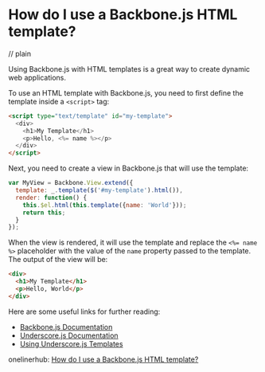 # How do I use a Backbone.js HTML template?
// plain

Using Backbone.js with HTML templates is a great way to create dynamic web applications.

To use an HTML template with Backbone.js, you need to first define the template inside a `<script>` tag:

```html
<script type="text/template" id="my-template">
  <div>
    <h1>My Template</h1>
    <p>Hello, <%= name %></p>
  </div>
</script>
```

Next, you need to create a view in Backbone.js that will use the template:

```javascript
var MyView = Backbone.View.extend({
  template: _.template($('#my-template').html()),
  render: function() {
    this.$el.html(this.template({name: 'World'}));
    return this;
  }
});
```

When the view is rendered, it will use the template and replace the `<%= name %>` placeholder with the value of the `name` property passed to the template. The output of the view will be:

```html
<div>
  <h1>My Template</h1>
  <p>Hello, World</p>
</div>
```

Here are some useful links for further reading:

- [Backbone.js Documentation](https://backbonejs.org/)
- [Underscore.js Documentation](http://underscorejs.org/)
- [Using Underscore.js Templates](http://underscorejs.org/#template)

onelinerhub: [How do I use a Backbone.js HTML template?](https://onelinerhub.com/backbone.js/how-do-i-use-a-backbone-js-html-template)